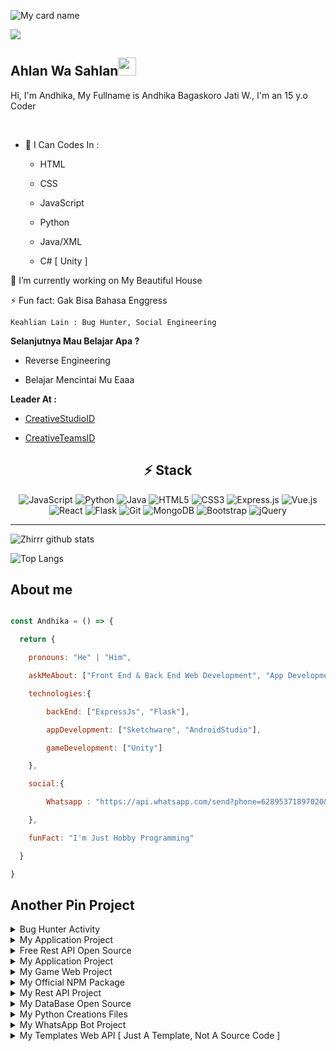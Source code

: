 ![My card name](https://cardivo.vercel.app/api?name=AndhikaNations&description=Hi,%20i%27m%20a%20back%20end%20web%20developer%20and%20i%27m%2015%20y.o.%20Nice%20to%20meet%20you%20%F0%9F%91%8B&image=https://avatars.githubusercontent.com/u/75620279?v=4&backgroundColor=%23ecf0f1&instagram=andhika_2736&linkedin=Gak%20Ada!&github=AndhikaNations&twitter=Gak%20Ada&pattern=leaf&colorPattern=%23eaeaea)

![](https://visitor-badge.glitch.me/badge?page_id=AndhikaNations)

## Ahlan Wa Sahlan<img src="https://github.com/TheDudeThatCode/TheDudeThatCode/blob/master/Assets/Hi.gif" width="29px">

Hi, I'm Andhika, My Fullname is Andhika Bagaskoro Jati W., I'm an 15 y.o Coder

<br>

- 🌱 I Can Codes In :

  - HTML

  - CSS

  - JavaScript

  - Python

  - Java/XML

  - C# [ Unity ]

 

 🔭 I’m currently working on My Beautiful House

 

 ⚡ Fun fact: Gak Bisa Bahasa Enggress

    Keahlian Lain : Bug Hunter, Social Engineering

**Selanjutnya Mau Belajar Apa ?**

- Reverse Engineering

- Belajar Mencintai Mu Eaaa

**Leader At :**

- [CreativeStudioID](https://github.com/CreativeStudioID)

- [CreativeTeamsID](https://github.com/CreativeTeamsID)

## <div align="center">⚡ Stack </div>

<div align="center">

<img alt="JavaScript" src="https://img.shields.io/badge/javascript%20-%23323330.svg?&style=for-the-badge&logo=javascript&logoColor=%23F7DF1E"/>

<img alt="Python" src="https://img.shields.io/badge/python%20-%2314354C.svg?&style=for-the-badge&logo=python&logoColor=white"/>

<img alt="Java" src="https://img.shields.io/badge/java-%23ED8B00.svg?&style=for-the-badge&logo=java&logoColor=white"/>

<img alt="HTML5" src="https://img.shields.io/badge/html5%20-%23E34F26.svg?&style=for-the-badge&logo=html5&logoColor=white"/>

<img alt="CSS3" src="https://img.shields.io/badge/css3%20-%231572B6.svg?&style=for-the-badge&logo=css3&logoColor=white"/>

<img alt="Express.js" src="https://img.shields.io/badge/express.js%20-%23404d59.svg?&style=for-the-badge"/>

<img alt="Vue.js" src="https://img.shields.io/badge/vuejs%20-%2335495e.svg?&style=for-the-badge&logo=vue.js&logoColor=%234FC08D"/>

<img alt="React" src="https://img.shields.io/badge/react%20-%2320232a.svg?&style=for-the-badge&logo=react&logoColor=%2361DAFB"/>

<img alt="Flask" src="https://img.shields.io/badge/flask%20-%23000.svg?&style=for-the-badge&logo=flask&logoColor=white"/>

<img alt="Git" src="https://img.shields.io/badge/git%20-%23F05033.svg?&style=for-the-badge&logo=git&logoColor=white"/>

<img alt="MongoDB" src ="https://img.shields.io/badge/MongoDB-%234ea94b.svg?&style=for-the-badge&logo=mongodb&logoColor=white"/>

<img alt="Bootstrap" src="https://img.shields.io/badge/bootstrap%20-%23563D7C.svg?&style=for-the-badge&logo=bootstrap&logoColor=white"/>

<img alt="jQuery" src="https://img.shields.io/badge/jquery%20-%230769AD.svg?&style=for-the-badge&logo=jquery&logoColor=white"/>

</div>

___

![Zhirrr github stats](https://github-readme-stats.vercel.app/api?username=AndhikaNations&show_icons=true&theme=tokyonight)

![Top Langs](https://github-readme-stats.vercel.app/api/top-langs/?username=AndhikaNations&hide=css,html&theme=tokyonight)

## About me

```js

const Andhika = () => {

  return {

    pronouns: "He" | "Him",

    askMeAbout: ["Front End & Back End Web Development", "App Development"],

    technologies:{

        backEnd: ["ExpressJs", "Flask"],

        appDevelopment: ["Sketchware", "AndroidStudio"],

        gameDevelopment: ["Unity"]

    },

    social:{

        Whatsapp : "https://api.whatsapp.com/send?phone=62895371897020&text=Halo+Andhika",

    },

    funFact: "I'm Just Hobby Programming"

  }

}

```

## Another Pin Project

<details>

  <summary>Bug Hunter Activity</summary>

   <a href="https://github.com/Zhirrr/Vuln-Website-Indonesia">

    <img src="https://github-readme-stats.vercel.app/api/pin/?username=Zhirrr&repo=Vuln-Website-Indonesia">

  </a>

</details>

<details>

<summary>My Application Project</summary>

<a href="https://github.com/Zhirrr/PyCodes-App">

    <img src="https://github-readme-stats.vercel.app/api/pin/?username=Zhirrr&repo=PyCodes-App">

  </a>

</details>

<details>

  <summary>Free Rest API Open Source</summary>

   <a href="https://github.com/Zhirrr/Textmaker-Api">

    <img src="https://github-readme-stats.vercel.app/api/pin/?username=Zhirrr&repo=Textmaker-Api">

  </a>

   <a href="https://github.com/Zhirrr/Python-Flask-Api">

    <img src="https://github-readme-stats.vercel.app/api/pin/?username=Zhirrr&repo=Python-Flask-API">

  </a>

</details>

<details>

<summary>My Application Project</summary>

<a href="https://github.com/Zhirrr/PyCodes-App">

    <img src="https://github-readme-stats.vercel.app/api/pin/?username=Zhirrr&repo=PyCodes-App">

  </a>

</details>

<details>

<summary>My Game Web Project</summary>

<a href="https://github.com/Zhirrr/Pixel-Runner-Game">

    <img src="https://github-readme-stats.vercel.app/api/pin/?username=Zhirrr&repo=Pixel-Runner-Game">

  </a>

</details>

<details>

  <summary>My Official NPM Package</summary>

   <a href="https://github.com/Zhirrr/Zhirrr-Api-Package">

    <img src="https://github-readme-stats.vercel.app/api/pin/?username=Zhirrr&repo=Zhirrr-Api-Package">

  </a>

</details>

<details>

  <summary>My Rest API Project</summary>

  <a href="https://github.com/zhirrr/islamic-rest-api-indonesian-v2">

    <img src="https://github-readme-stats.vercel.app/api/pin/?username=Zhirrr&repo=islamic-rest-api-indonesian-v2">

  </a>

  <a href="https://github.com/zhirrr/islamic-rest-api-indonesian">

    <img src="https://github-readme-stats.vercel.app/api/pin/?username=Zhirrr&repo=islamic-rest-api-indonesian">

  </a>

  <a href="https://github.com/zhirrr/wallpaper-rest-api-indonesia">

    <img src="https://github-readme-stats.vercel.app/api/pin/?username=zhirrr&repo=wallpaper-rest-api-indonesia">

  </a>

  <a href="https://github.com/zhirrr/kisahnabi-rest-api-indonesia">

    <img src="https://github-readme-stats.vercel.app/api/pin/?username=Zhirrr&repo=kisahnabi-rest-api-indonesia">

  </a>

 <a href="https://github.com/zhirrr/ceramah-rest-api-indonesia">

    <img src="https://github-readme-stats.vercel.app/api/pin/?username=Zhirrr&repo=ceramah-rest-api-indonesia">

  </a>

   <a href="https://github.com/zhirrr/KBBI-api">

    <img src="https://github-readme-stats.vercel.app/api/pin/?username=Zhirrr&repo=KBBI-api">

  </a>

    <a href="https://github.com/zhirrr/Sosmed-Api">

    <img src="https://github-readme-stats.vercel.app/api/pin/?username=Zhirrr&repo=Sosmed-Api">

  </a>

   <a href="https://github.com/zhirrr/gempa-rest-api">

    <img src="https://github-readme-stats.vercel.app/api/pin/?username=Zhirrr&repo=gempa-rest-api">

  </a>

  <a href="https://github.com/zhirrr/Bioskop-Api">

    <img src="https://github-readme-stats.vercel.app/api/pin/?username=Zhirrr&repo=Bioskop-Api">

  </a>

   <a href="https://github.com/zhirrr/Kartun-Api">

    <img src="https://github-readme-stats.vercel.app/api/pin/?username=Zhirrr&repo=Kartun-Api">

  </a>

   <a href="https://github.com/zhirrr/Masjid-Api">

    <img src="https://github-readme-stats.vercel.app/api/pin/?username=Zhirrr&repo=Masjid-Api">

  </a>

</details>

<details>

 <summary>My DataBase Open Source</summary>

  <a href="https://github.com/zhirrr/My-SQL-Results">

    <img src="https://github-readme-stats.vercel.app/api/pin/?username=Zhirrr&repo=My-SQL-Results">

  </a>

   <a href="https://github.com/zhirrr/Zhirrr-Database">

    <img src="https://github-readme-stats.vercel.app/api/pin/?username=Zhirrr&repo=Zhirrr-Database">

  </a>

</details>

<details>

 <summary>My Python Creations Files</summary>

  <a href="https://github.com/zhirrr/My-Python-Creations">

    <img src="https://github-readme-stats.vercel.app/api/pin/?username=Zhirrr&repo=My-Python-Creations">

  </a>

</details>

<details>

  <summary>My WhatsApp Bot Project</summary>

  <a href="https://github.com/zhirrr/botwa">

    <img src="https://github-readme-stats.vercel.app/api/pin/?username=Zhirrr&repo=botwa">

  </a>

</details>

<details>

  <summary>My Templates Web API [ Just A Template, Not A Source Code ]</summary>

  <a href="https://github.com/zhirrr/My-Rest-Api">

    <img src="https://github-readme-stats.vercel.app/api/pin/?username=Zhirrr&repo=My-Rest-Api">

  </a>

</details>

<!--

**Andhika/AndhikaGanz_** is a ✨ _special_ ✨ repository because its `README.md` (this file) appears on your GitHub profile.
